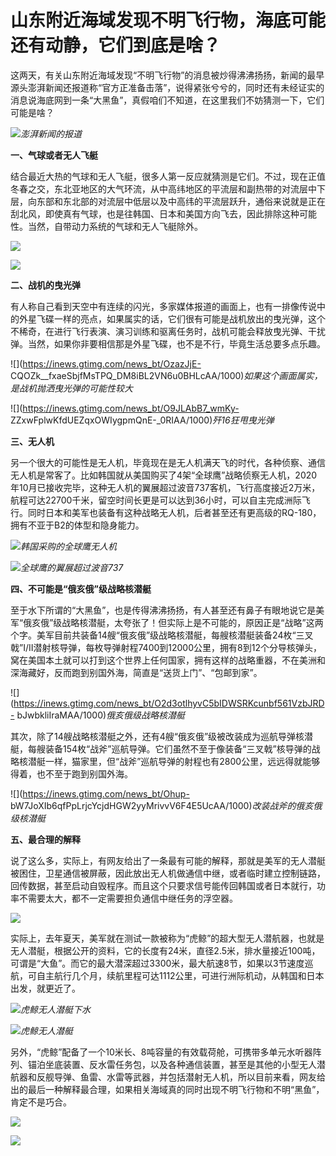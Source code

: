 # 山东附近海域发现不明飞行物，海底可能还有动静，它们到底是啥？

这两天，有关山东附近海域发现“不明飞行物”的消息被炒得沸沸扬扬，新闻的最早源头澎湃新闻还报道称“官方正准备击落”，说得紧张兮兮的，同时还有未经证实的消息说海底网到一条“大黑鱼”，真假咱们不知道，在这里我们不妨猜测一下，它们可能是啥？

![](https://inews.gtimg.com/news_bt/O72vvvrV0bcnXCp28k-FaBHGCf7RPbbBFzlG6fodktpckAA/1000)_澎湃新闻的报道_

**一、气球或者无人飞艇**

结合最近大热的气球和无人飞艇，很多人第一反应就猜测是它们。不过，现在正值冬春之交，东北亚地区的大气环流，从中高纬地区的平流层和副热带的对流层中下层，向东部和东北部的对流层中低层以及中高纬的平流层跃升，通俗来说就是正在刮北风，即使真有气球，也是往韩国、日本和美国方向飞去，因此排除这种可能性。当然，自带动力系统的气球和无人飞艇除外。

![](https://inews.gtimg.com/news_bt/OsdFtWEYmG5aF6s0-yFJY82PpTltxeMzeJvkFt6-VvWH8AA/1000)

![](https://inews.gtimg.com/news_bt/ObEXZtwQIeVPk7C7dkLPjIkG5pI7aMGBnQTRVzWNmRKucAA/1000)

**二、战机的曳光弹**

有人称自己看到天空中有连续的闪光，多家媒体报道的画面上，也有一排像传说中的外星飞碟一样的亮点，如果属实的话，它们很有可能是战机放出的曳光弹，这个不稀奇，在进行飞行表演、演习训练和驱离任务时，战机可能会释放曳光弹、干扰弹。当然，如果你非要相信那是外星飞碟，也不是不行，毕竟生活总要多点乐趣。

![](https://inews.gtimg.com/news_bt/OzazJjE-
CQOZk__fxaeSbjfMsTPQ_DM8iBL2VN6u0BHLcAA/1000)_如果这个画面属实，是战机抛洒曳光弹的可能性较大_

![](https://inews.gtimg.com/news_bt/O9JLAbB7_wmKy-
ZZxwFplwKfdUEZqxOWIygpmQnE-_0RIAA/1000)_歼16狂甩曳光弹_

**三、无人机**

另一个很大的可能性是无人机，毕竟现在是无人机满天飞的时代，各种侦察、通信无人机是常客了。比如韩国就从美国购买了4架“全球鹰”战略侦察无人机，2020年10月已接收完毕，这种无人机的翼展超过波音737客机，飞行高度接近2万米，航程可达22700千米，留空时间长更是可以达到36小时，可以自主完成洲际飞行。同时日本和美军也装备有这种战略无人机，后者甚至还有更高级的RQ-180，拥有不亚于B2的体型和隐身能力。

![](https://inews.gtimg.com/news_bt/OtA4ej6ndnpEy2VkWfIMsl-00q9pLOPD-K3s7P1EXUBUIAA/1000)_韩国采购的全球鹰无人机_

![](https://inews.gtimg.com/news_bt/O05MGXbm3fKJvu0DS1VsSaOV_4i9H0j3QeZGM5Bzr4p6UAA/1000)_全球鹰的翼展超过波音737_

**四、不可能是“俄亥俄”级战略核潜艇**

至于水下所谓的“大黑鱼”，也是传得沸沸扬扬，有人甚至还有鼻子有眼地说它是美军“俄亥俄”级战略核潜艇，太夸张了！但实际上是不可能的，原因正是“战略”这两个字。美军目前共装备14艘“俄亥俄”级战略核潜艇，每艘核潜艇装备24枚“三叉戟”I/II潜射核导弹，每枚导弹射程7400到12000公里，拥有8到12个分导核弹头，窝在美国本土就可以打到这个世界上任何国家，拥有这样的战略重器，不在美洲和深海藏好，反而跑到别国外海，简直是“送货上门”、“包邮到家”。

![](https://inews.gtimg.com/news_bt/O2d3otlhyvC5bIDWSRKcunbf561VzbJRD-
bJwbkliIraMAA/1000)_俄亥俄级战略核潜艇_

其次，除了14艘战略核潜艇之外，还有4艘“俄亥俄”级被改装成为巡航导弹核潜艇，每艘装备154枚“战斧”巡航导弹。它们虽然不至于像装备“三叉戟”核导弹的战略核潜艇一样，猫家里，但“战斧”巡航导弹的射程也有2800公里，远远得就能够得着，也不至于跑到别国外海。

![](https://inews.gtimg.com/news_bt/Ohup-
bW7JoXIb6qfPpLrjcYcjdHGW2yyMrivvV6F4E5UcAA/1000)_改装战斧的俄亥俄级核潜艇_

**五、最合理的解释**

说了这么多，实际上，有网友给出了一条最有可能的解释，那就是美军的无人潜艇被困住，卫星通信被屏蔽，因此放出无人机做通信中继，或者临时建立控制链路，回传数据，甚至启动自毁程序。而且这个只要求信号能传回韩国或者日本就行，功率不需要太大，都不一定需要担负通信中继任务的浮空器。

![](https://inews.gtimg.com/news_bt/ObIfeffoIqw8YSscjfA7KtcxWXvG0F-B6a7C5_De4wCR8AA/1000)

实际上，去年夏天，美军就在测试一款被称为“虎鲸”的超大型无人潜航器，也就是无人潜艇，根据公开的资料，它的长度有24米，直径2.5米，排水量接近100吨，可谓是“大鱼”。而它的最大潜深超过3300米，最大航速8节，如果以3节速度巡航，可自主航行几个月，续航里程可达1112公里，可进行洲际机动，从韩国和日本出发，就更近了。

![](https://inews.gtimg.com/news_bt/Od3bDl47j_LLpEZScrh0H0ViTXA5I-Yy6wXyKfCIPOXioAA/1000)_虎鲸无人潜艇下水_

![](https://inews.gtimg.com/news_bt/OsHLMQ1XySg9-2-O86pJHb7I6TlE_iYvT9kgA76ZfgXBsAA/1000)_虎鲸无人潜艇_

另外，“虎鲸”配备了一个10米长、8吨容量的有效载荷舱，可携带多单元水听器阵列、锚泊坐底装置、反水雷任务包，以及各种通信装置，甚至是其他的小型无人潜航器和反舰导弹、鱼雷、水雷等武器，并包括潜射无人机，所以目前来看，网友给出的最后一种解释最合理，如果相关海域真的同时出现不明飞行物和不明“黑鱼”，肯定不是巧合。

![](https://inews.gtimg.com/news_bt/Ov86PjtjNzlLRzDwqEgKlo8aqdiDGFuFlXG2B5OHJyE24AA/1000)

![](https://inews.gtimg.com/news_bt/OGeMdj1jLh_qCvArJmiXmjmAb3Qtm2uHY_mFG8m58_Bv0AA/1000)


